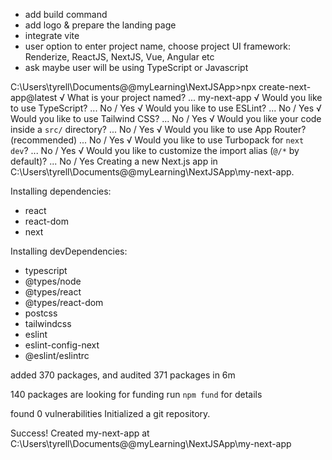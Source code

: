 - add build command
- add logo & prepare the landing page
- integrate vite
- user option to enter project name, choose project UI framework: Renderize, ReactJS, NextJS, Vue, Angular etc
- ask maybe user will be using TypeScript or Javascript




C:\Users\tyrell\Documents\@@myLearning\NextJSApp>npx create-next-app@latest
√ What is your project named? ... my-next-app
√ Would you like to use TypeScript? ... No / Yes
√ Would you like to use ESLint? ... No / Yes
√ Would you like to use Tailwind CSS? ... No / Yes
√ Would you like your code inside a `src/` directory? ... No / Yes
√ Would you like to use App Router? (recommended) ... No / Yes
√ Would you like to use Turbopack for `next dev`? ... No / Yes
√ Would you like to customize the import alias (`@/*` by default)? ... No / Yes
Creating a new Next.js app in C:\Users\tyrell\Documents\@@myLearning\NextJSApp\my-next-app.


Installing dependencies:
- react
- react-dom
- next

Installing devDependencies:
- typescript
- @types/node
- @types/react
- @types/react-dom
- postcss
- tailwindcss
- eslint
- eslint-config-next
- @eslint/eslintrc


added 370 packages, and audited 371 packages in 6m

140 packages are looking for funding
  run `npm fund` for details

found 0 vulnerabilities
Initialized a git repository.

Success! Created my-next-app at C:\Users\tyrell\Documents\@@myLearning\NextJSApp\my-next-app
